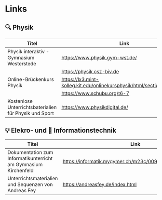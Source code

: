 # Links

## 🔍 Physik

|  Titel            | Link                           |
|-------------------|--------------------------------|
| Physik interaktiv - Gymnasium Westerstede | https://www.physik.gym-wst.de/ |
| | https://physik.osz-biv.de |
|Online-Brückenkurs Physik | https://lx3.mint-kolleg.kit.edu/onlinekursphysik/html/sectionx1.1.0.html |
| | https://www.schubu.org/t6-7 |
|Kostenlose Unterrichtsbaterialien für Physik und Sport | https://www.physikdigital.de/ |


## 💡 Elekro- und 💾 Informationstechnik

|  Titel            | Link                           |
|-------------------|--------------------------------|
| Dokumentation zum Informatikunterricht am Gymnasium Kirchenfeld | https://informatik.mygymer.ch/m23c/009.hardware/#vorwissen |
| Unterrichtsmaterialien und Sequenzen von Andreas Fey | https://andreasfey.de/index.html |
